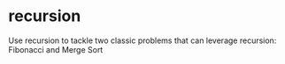 # recursion
Use recursion to tackle two classic problems that can leverage recursion: Fibonacci and Merge Sort
